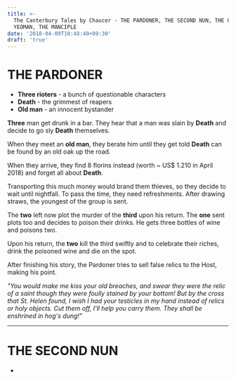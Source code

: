 ```yaml
---
title: >-
  The Canterbury Tales by Chaucer - THE PARDONER, THE SECOND NUN, THE CANON'S
  YEOMAN, THE MANCIPLE
date: '2018-04-09T10:48:40+09:30'
draft: 'true'
---
```

# THE PARDONER

* **Three rioters** - a bunch of questionable characters
* **Death** - the grimmest of reapers
* **Old man** - an innocent bystander

**Three** man get drunk in a bar. They hear that a man was slain by **Death** and decide to go sly **Death** themselves.

When they meet an **old man**, they berate him until they get told **Death** can be found by an old oak up the road.

When they arrive, they find 8 florins instead (worth ~ US$ 1.210 in April 2018) and forget all about **Death**.

Transporting this much money would brand them thieves, so they decide to wait until nightfall. To pass the time, they need refreshments. After drawing straws, the youngest of the group is sent.

The **two** left now plot the murder of the **third** upon his return. The **one** sent plots too and decides to poison their drinks. He gets three bottles of wine and poisons two.

Upon his return, the **two** kill the third swiftly and to celebrate their riches, drink the poisoned wine and die on the spot.

After finishing his story, the Pardoner tries to sell false relics to the Host, making his point.

_"You would make me kiss your old breaches, and swear they were the relic of a saint though they were foully stained by your bottom! But by the cross that St. Helen found, I wish I had your testicles in my hand instead of relics or holy objects. Cut them off, I'll help you carry them. They shall be enshrined in hog's dung!"_

- - -

# THE SECOND NUN

*
